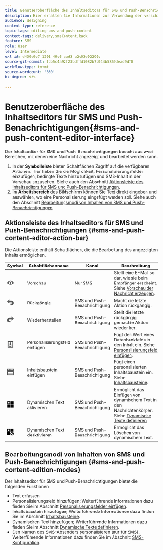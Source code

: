 ```yaml
---
title: Benutzeroberfläche des Inhaltseditors für SMS und Push-Benachrichtigungen
description: Hier erhalten Sie Informationen zur Verwendung der verschiedenen Bereiche des Editors bei der Bearbeitung des Inhalts Ihrer SMS-Nachrichten und Push-Benachrichtigungen.
audience: designing
content-type: reference
topic-tags: editing-sms-and-push-content
context-tags: delivery,smsContent,back
feature: SMS
role: User
level: Intermediate
exl-id: d430d0e7-1201-49c6-aad3-a2c03d02290c
source-git-commit: fcb5c4a92f23bdffd1082b7b044b5859dead9d70
workflow-type: tm+mt
source-wordcount: '330'
ht-degree: 95%

---
```


# Benutzeroberfläche des Inhaltseditors für SMS und Push-Benachrichtigungen{#sms-and-push-content-editor-interface}

Der Inhaltseditor für SMS und Push-Benachrichtigungen besteht aus zwei Bereichen, mit denen eine Nachricht angezeigt und bearbeitet werden kann.

1. In der **Symbolleiste** bieten Schaltflächen Zugriff auf die verfügbaren Aktionen. Hier haben Sie die Möglichkeit, Personalisierungsfelder einzufügen, bedingte Texte hinzuzufügen und SMS-Inhalt in der Vorschau anzusehen. Siehe auch den Abschnitt [Aktionsleiste des Inhaltseditors für SMS und Push-Benachrichtigungen](#sms-and-push-content-editor-action-bar).
1. Im **Arbeitsbereich** des Bildschirms können Sie Text direkt eingeben und auswählen, wo eine Personalisierung eingefügt werden soll. Siehe auch den Abschnitt [Bearbeitungsmodi von Inhalten von SMS und Push-Benachrichtigungen](#sms-and-push-content-edition-modes).

## Aktionsleiste des Inhaltseditors für SMS und Push-Benachrichtigungen {#sms-and-push-content-editor-action-bar}

Die Aktionsleiste enthält Schaltflächen, die die Bearbeitung des angezeigten Inhalts ermöglichen.

<table> 
 <thead> 
  <tr> 
   <th> Symbol<br /> </th> 
   <th> Schaltflächenname<br /> </th> 
   <th> Kanal<br /> </th> 
   <th> Beschreibung<br /> </th> 
  </tr> 
 </thead> 
 <tbody> 
  <tr> 
   <td> <img height="21px" src="assets/viewon_darkgrey-24px.png" /> <br /> </td> 
   <td> <span class="uicontrol">Vorschau</span> <br /> </td> 
   <td> Nur SMS<br /> </td> 
   <td> Stellt eine E-Mail so dar, wie sie beim Empfänger erscheint. Siehe <a href="../../sending/using/previewing-messages.md">Vorschau der Nachricht erzeugen</a>.<br /> </td> 
  </tr> 
  <tr> 
   <td> <img height="21px" src="assets/undo_darkgrey-24px.png" /> <br /> </td> 
   <td> <span class="uicontrol">Rückgängig</span> <br /> </td> 
   <td> SMS und Push-Benachrichtigung<br /> </td> 
   <td> Macht die letzte Aktion rückgängig.<br /> </td> 
  </tr> 
  <tr> 
   <td> <img height="21px" src="assets/redo_darkgrey-24px.png" /> <br /> </td> 
   <td> <span class="uicontrol">Wiederherstellen</span> <br /> </td> 
   <td> SMS und Push-Benachrichtigung<br /> </td> 
   <td> Stellt die letzte rückgängig gemachte Aktion wieder her.<br /> </td> 
  </tr> 
  <tr> 
   <td> <img height="21px" src="assets/personalization_field_darkgrey-24px.png" /> <br /> </td> 
   <td> <span class="uicontrol">Personalisierungsfeld einfügen</span> <br /> </td> 
   <td> SMS und Push-Benachrichtigung<br /> </td> 
   <td> Fügt den Wert eines Datenbankfelds in den Inhalt ein. Siehe <a href="../../designing/using/personalization.md#inserting-a-personalization-field" target="_blank">Personalisierungsfeld einfügen</a>.<br /> </td> 
  </tr> 
  <tr> 
   <td> <img height="21px" src="assets/personalization_block_darkgrey-24px.png" /> <br /> </td> 
   <td> <span class="uicontrol">Inhaltsbaustein einfügen</span> <br /> </td> 
   <td> SMS und Push-Benachrichtigung<br /> </td> 
   <td> Fügt einen personalisierten Inhaltsbaustein ein. Siehe <a href="../../designing/using/personalization.md#adding-a-content-block" target="_blank">Inhaltsbausteine</a>.<br /> </td> 
  </tr> 
  <tr> 
   <td> <img height="21px" src="assets/dynamiccontent_24px.png" /> <br /> </td> 
   <td> <span class="uicontrol">Dynamischen Text aktivieren</span> <br /> </td> 
   <td> SMS und Push-Benachrichtigung<br /> </td> 
   <td> Ermöglicht das Einfügen von dynamischem Text in den Nachrichtenkörper. Siehe <a href="../../channels/using/defining-dynamic-text.md" target="_blank">Dynamische Texte definieren</a>.<br /> </td> 
  </tr> 
  <tr> 
   <td> <img height="21px" src="assets/dynamiccontentdisable_24px.png" /> <br /> </td> 
   <td> <span class="uicontrol">Dynamischen Text deaktivieren</span> <br /> </td> 
   <td> SMS und Push-Benachrichtigung<br /> </td> 
   <td> Ermöglicht das Löschen von dynamischem Text.<br /> </td> 
  </tr> 
 </tbody> 
</table>

## Bearbeitungsmodi von Inhalten von SMS und Push-Benachrichtigungen {#sms-and-push-content-edition-modes}

Der Inhaltseditor für SMS und Push-Benachrichtigungen bietet die folgenden Funktionen:

* Text erfassen
* Personalisierungsfeld hinzufügen; Weiterführende Informationen dazu finden Sie im Abschnitt [Personalisierungsfelder einfügen](../../designing/using/personalization.md#inserting-a-personalization-field).
* Inhaltsbaustein hinzufügen; Weiterführende Informationen dazu finden Sie im Abschnitt [Inhaltsbausteine](../../designing/using/personalization.md#adding-a-content-block).
* Dynamischen Text hinzufügen; Weiterführende Informationen dazu finden Sie im Abschnitt [Dynamische Texte definieren](../../channels/using/defining-dynamic-text.md).
* Den Namen des SMS-Absenders personalisieren (nur für SMS). Weiterführende Informationen dazu finden Sie im Abschnitt [SMS-Konfiguration](../../administration/using/configuring-sms-channel.md#configuring-sms-properties).
